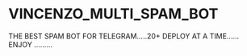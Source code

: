 # VINCENZO_MULTI_SPAM_BOT
THE BEST SPAM BOT FOR TELEGRAM.....20+ DEPLOY AT A TIME...... ENJOY .........
